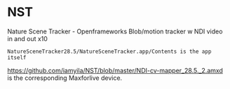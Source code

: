 # NST
Nature Scene Tracker - Openframeworks Blob/motion tracker w NDI video in and out x10

 	NatureSceneTracker28.5/NatureSceneTracker.app/Contents is the app itself 
  https://github.com/iamyila/NST/blob/master/NDI-cv-mapper_28.5._2.amxd is the corresponding Maxforlive device. 
  
  

